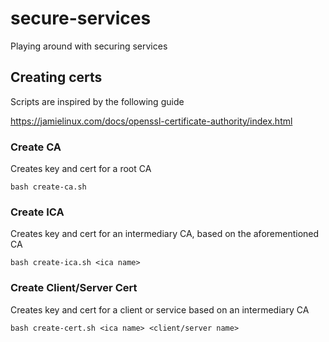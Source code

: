 # secure-services
Playing around with securing services

## Creating certs
Scripts are inspired by the following guide

https://jamielinux.com/docs/openssl-certificate-authority/index.html

### Create CA
Creates key and cert for a root CA
```
bash create-ca.sh
```

### Create ICA
Creates key and cert for an intermediary CA, based on the aforementioned CA
```
bash create-ica.sh <ica name>
```

### Create Client/Server Cert
Creates key and cert for a client or service based on an intermediary CA
```
bash create-cert.sh <ica name> <client/server name>
```
